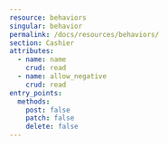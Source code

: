 ```yaml
---
resource: behaviors
singular: behavior
permalink: /docs/resources/behaviors/
section: Cashier
attributes:
  - name: name
    crud: read
  - name: allow_negative
    crud: read
entry_points:
  methods:
    post: false
    patch: false
    delete: false
---
```

